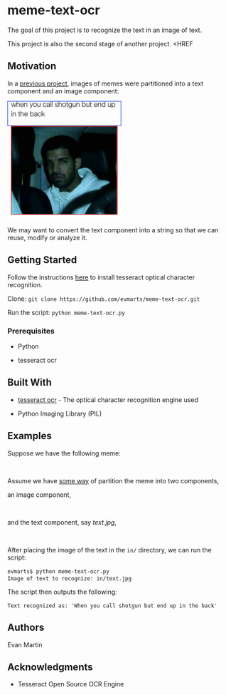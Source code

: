 # meme-text-ocr

The goal of this project is to recognize the text in an image of text. 

This project is also the second stage of another project. <HREF

## Motivation

In a [previous project](https://github.com/evmarts/meme-cropper), images of memes were partitioned into a text component and an image component: 

<img src="./figures/fig1.jpg" width="256px" alt="">

We may want to convert the text component into a string so that we can reuse, modify or analyze it. 

## Getting Started

Follow the instructions [here](https://github.com/tesseract-ocr/tesseract/wiki) to install tesseract optical character recognition.

Clone:
```git clone https://github.com/evmarts/meme-text-ocr.git```

Run the script:
```python meme-text-ocr.py```

### Prerequisites

- Python

- tesseract ocr

## Built With

* [tesseract ocr](https://github.com/tesseract-ocr/tesseract) - The optical character recognition engine used

* Python Imaging Library (PIL)

## Examples

Suppose we have the following meme:

<img src="./figures/sample_meme.jpg" width="128px" alt="">

Assume we have [some way](https://github.com/evmarts/meme-cropper) of partition the meme into two components,

an image component,

<img src="./figures/sample_meme_image.jpg" width="128px" alt=""> 

and the text component, say *text.jpg*,

<img src="./figures/fig2.jpg" width="128px" alt=""> 

After placing the image of the text in the ```in/``` directory, we can run the script:

~~~
evmarts$ python meme-text-ocr.py
Image of text to recognize: in/text.jpg
~~~

The script then outputs the following: 

~~~
Text recognized as: 'When you call shotgun but end up in the back'
~~~


## Authors

Evan Martin

## Acknowledgments

* Tesseract Open Source OCR Engine
